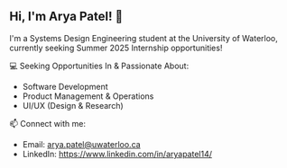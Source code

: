 ## Hi, I'm Arya Patel! 👋

I'm a Systems Design Engineering student at the University of Waterloo, currently seeking Summer 2025 Internship opportunities!

💻 Seeking Opportunities In & Passionate About: 
- Software Development
- Product Management & Operations
- UI/UX (Design & Research)

📫 Connect with me: 
- Email: arya.patel@uwaterloo.ca
- LinkedIn: https://www.linkedin.com/in/aryapatel14/
  
<!--
**aryapatel14/aryapatel14** is a ✨ _special_ ✨ repository because its `README.md` (this file) appears on your GitHub profile.

Here are some ideas to get you started:

- 🔭 I’m currently working on ...
- 🌱 I’m currently learning ...
- 👯 I’m looking to collaborate on ...
- 🤔 I’m looking for help with ...
- 💬 Ask me about ...
- 📫 How to reach me: ...
- 😄 Pronouns: ...
- ⚡ Fun fact: ...
-->
